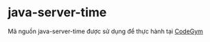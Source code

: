 # java-server-time
Mã nguồn java-server-time được sử dụng để thực hành tại [CodeGym](https://codegym.vn) 
